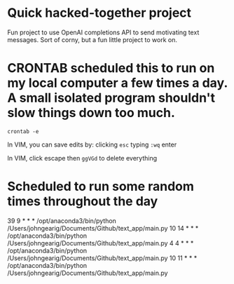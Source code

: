 # Quick hacked-together project

Fun project to use OpenAI completions API to send motivating text messages. Sort of corny, but a fun little project to work on.

# CRONTAB scheduled this to run on my local computer a few times a day. A small isolated program shouldn't slow things down too much. 
`crontab -e`

In VIM, you can save edits by:
clicking `esc`
typing `:wq` enter

In VIM, click escape then
`ggVGd` to delete everything

# Scheduled to run some random times throughout the day
39 9 * * * /opt/anaconda3/bin/python /Users/johngearig/Documents/Github/text_app/main.py
10 14 * * * /opt/anaconda3/bin/python /Users/johngearig/Documents/Github/text_app/main.py
4 4 * * * /opt/anaconda3/bin/python /Users/johngearig/Documents/Github/text_app/main.py
10 11 * * * /opt/anaconda3/bin/python /Users/johngearig/Documents/Github/text_app/main.py
